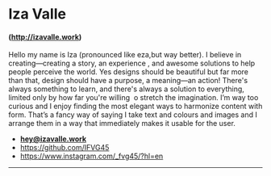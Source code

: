 # Iza Valle

#### (http://izavalle.work)
  Hello my name is Iza (pronounced like eza,but way better). I believe in creating—creating a story,  an experience , and awesome solutions to help people perceive the world.
      Yes designs should be beautiful but far more than that, design should have a purpose, a meaning—an action! There's always something to learn, and there's always a solution to everything, limited only by how far you're willing  o stretch the imagination.
    I’m way too curious and I enjoy finding the most elegant ways to harmonize content with form. That’s a fancy way of saying I take text and colours and images and I arrange them in a way that immediately makes it usable for the user.
* **[hey@izavalle.work](mailto:hey@izavalle.work)**
* https://github.com/IFVG45
* https://www.instagram.com/_fvg45/?hl=en

---
